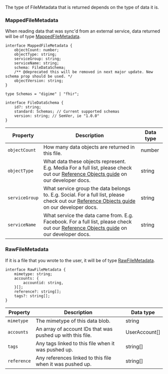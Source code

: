 The type of FileMetadata that is returned depends on the type of data it is.

### MappedFileMetadata
When reading data that was sync'd from an external service, data returned will be of type [MappedFileMetadata](../../../interfaces/Types.MappedFileMetadata.html).

```
interface MappedFileMetadata {
    objectCount: number;
    objectType: string;
    serviceGroup: string;
    serviceName: string;
    schema: FileDataSchema;
    /** @deprecated this will be removed in next major update. New schema prop should be used. */
    objectVersion: string;
}

type Schemas = "digime" | "fhir";

interface FileDataSchema {
    id?: string;
    standard: Schemas; // Current supported schemas
    version: string; // SemVer, ie "1.0.0"
}

```
| Property | Description | Data type |
|-|-|-|
| `objectCount` | How many data objects are returned in this file. | number |
| `objectType` | What data these objects represent. E.g. Media For a full list, please check out our [Reference Objects guide](https://developers.digi.me/reference-objects) on our developer docs. | string |
| `serviceGroup` | What service group the data belongs to. E.g. Social. For a full list, please check out our [Reference Objects guide](https://developers.digi.me/reference-objects) on our developer docs. | string |
| `serviceName` | What service the data came from. E.g. Facebook. For a full list, please check out our [Reference Objects guide](https://developers.digi.me/reference-objects) on our developer docs. | string |


### RawFileMetadata
If it is a file that you wrote to the user, it will be of type [RawFileMetadata](../../../interfaces/Types.RawFileMetadata.html).

```
interface RawFileMetadata {
    mimetype: string;
    accounts: {
        accountid: string,
    }[];
    reference?: string[];
    tags?: string[];
}
```
| Property | Description | Data type |
|-|-|-|
| `mimetype` | The mimetype of this data blob. | string |
| `accounts` | An array of account IDs that was pushed up with this file. | UserAccount[] |
| `tags` | Any tags linked to this file when it was pushed up. | string[] |
| `reference` | Any references linked to this file when it was pushed up. | string[] |
